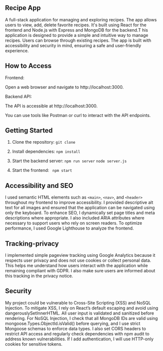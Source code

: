 
## Recipe App
A full-stack application for managing and exploring recipes. The app allows users to view, add, delete favorite recipes. It's built using React for the frontend and Node.js with Express and MongoDB for the backend.T
his application is designed to provide a simple and intuitive way to manage recipes. Users can browse through existing recipes. The app is built with accessibility and security in mind, ensuring a safe and user-friendly experience.


## How to Access

Frontend:

Open a web browser and navigate to http://localhost:3000.

Backend API:

The API is accessible at http://localhost:3000.

You can use tools like Postman or curl to interact with the API endpoints.


## Getting Started

1. Clone the repository:
         `git clone `

2. Install dependencies:
         `npm install`

3. Start the backend server:
         `npm run server`
         `node server.js`

4. Start the frontend:
         ` npm start`



##  Accessibility and SEO

I used semantic HTML elements such as `<main>`, `<nav>`, and `<header>` throughout my frontend to improve accessibility. I provided descriptive alt text for all images and ensured that the application can be navigated using only the keyboard. To enhance SEO, I dynamically set page titles and meta descriptions where appropriate. I also included ARIA attributes where necessary to support users who rely on screen readers.
To optimize performance, I used Google Lighthouse to analyze the frontend. 


##  Tracking-privacy

I implemented simple pageview tracking using Google Analytics because it respects user privacy and does not use cookies or collect personal data. This helps me understand how users interact with the application while remaining compliant with GDPR. I also make sure users are informed about this tracking in the privacy notice.


##  Security

My project could be vulnerable to Cross-Site Scripting (XSS) and NoSQL Injection. To mitigate XSS, I rely on React’s default escaping and avoid using dangerouslySetInnerHTML. All user input is validated and sanitized before rendering. For NoSQL Injection, I check that all MongoDB IDs are valid using mongoose.Types.ObjectId.isValid() before querying, and I use strict Mongoose schemas to enforce data types. I also set CORS headers to restrict API access and regularly check dependencies with npm audit to address known vulnerabilities. If I add authentication, I will use HTTP-only cookies for sensitive tokens.
